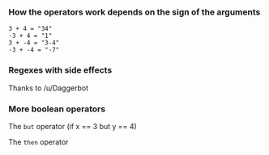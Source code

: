 ### How the operators work depends on the sign of the arguments

```
3 + 4 = "34"
-3 + 4 = "1"
3 + -4 = "3-4"
-3 + -4 = "-7"
```

### Regexes with side effects

Thanks to /u/Daggerbot


### More boolean operators
The `but` operator (if x == 3 but y == 4)

The `then` operator

